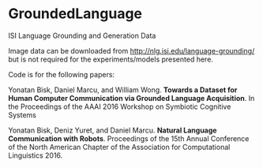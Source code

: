# GroundedLanguage
ISI Language Grounding and Generation Data

Image data can be downloaded from http://nlg.isi.edu/language-grounding/ but is not required for the experiments/models presented here.

Code is for the following papers:

Yonatan Bisk, Daniel Marcu, and William Wong. **Towards a Dataset for Human Computer Communication via Grounded Language Acquisition**. In the Proceedings of the AAAI 2016 Workshop on Symbiotic Cognitive Systems

Yonatan Bisk, Deniz Yuret, and Daniel Marcu. **Natural Language Communication with Robots**. Proceedings of the 15th Annual Conference of the North American Chapter of the Association for Computational Linguistics 2016.
